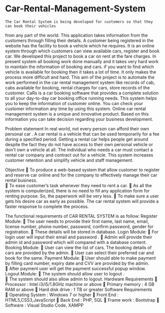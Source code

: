 # Car-Rental-Management-System
    The Car Rental System is being developed for customers so that they can book their vehicles 
from any part of the world. This application takes information from the customers through 
filling their details. A customer being registered in the website has the facility to book a 
vehicle which he requires. It is an online system through which customers can view available 
cars, register and book car. We developed this project to book a car on rent at the fare 
charges. In present system all booking work done manually and it takes very hard work to 
maintain the information of booking and cars. if you want to find which vehicle is available 
for booking then it takes a lot of time. It only makes the process more difficult and hard. 
This aim of the project is to automate the work performed in the car rental management 
system like records of cab, cabs available for booking, rental charges for cars, store records 
of the customer. CaRs is a car booking software that provides a complete solution to all your 
day-to-day car booking office running needs. This system helps you to keep the information 
of customer online. You can check your customer information any time by using this system. 
Online car rental management system is a unique and innovative product. Based on this 
information you can take decision regarding your business development. 

Problem statement 
In real world, not every person can afford their own personal car . A car rental is a vehicle 
that can be used temporarily for a fee during a specified period. Getting a rental car helps 
people get around despite the fact they do not have access to their own personal vehicle or 
don't own a vehicle at all. The individual who needs a car must contact a rental car company 
and contract out for a vehicle. This system increases customer retention and simplify vehicle 
and staff management.

Objective 
 To produce a web-based system that allow customer to register and reserve car online 
and for the company to effectively manage their car rental business.  
 To ease customer’s task whenever they need to rent a car. 
 As all the system is computerized, there is no need to fill any application form for 
renting purpose. So, the paperwork will be very less. 
 To make sure a user gets his desire car as early as possible. The car rental system 
will provide a faster response to complete the process. 

The functional requirements of CAR RENTAL SYSTEM is as follow: 
Register Module: 
 The user needs to provide their first name, last name, email, license number, phone 
number, password, confirm password, gender for registration. 
 These details will be stored in database. 
Login Module: 
 For login user will input their email and password . 
 Admin will provide their admin id and password which will compared with a 
database content. 
  Booking Module: 
 User can view the list of cars. The booking details of cars are provided by the admin. 
 User can select their preferred car and book for the same. 
  Payment Module: 
 User should able to make payment by filling card number, expiry date and CVV are 
provided by the admin.  
 After payment user will get the payment successful popup window. 
Logout Module: 
 The system should allow user to logout .  
 The system should also allow admin to logout. 
Hardware Requirements 
 Processor                 :        Intel i3/i5/1.8GHz machine or above 
 Primary memory     :        4 GB RAM or above 
 Hard disk drive        :       1 TB or greater 
Software Requirements  
 Operating System   :         Windows 7 or higher 
 Front End                :         HTML5,CSS3,JavaScript 
 Back End                :         PHP, SQL 
 Frame work            :  Bootstrap 
 Software                 :     Visual Studio Code, XAMPP
